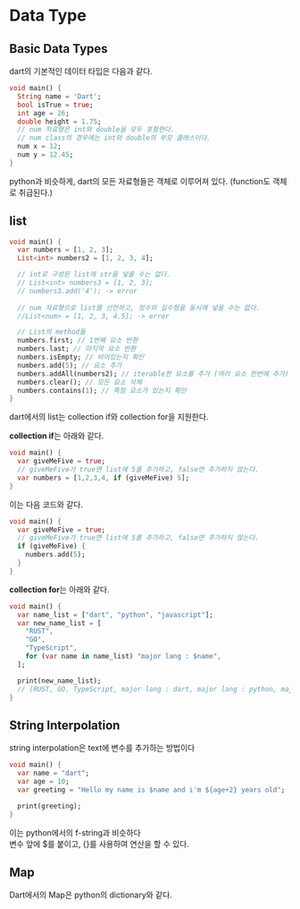 # Data Type

## Basic Data Types
dart의 기본적인 데이터 타입은 다음과 같다.
```dart
void main() {
  String name = 'Dart';
  bool isTrue = true;
  int age = 26;
  double height = 1.75;
  // num 자료형은 int와 double을 모두 포함한다.
  // num class의 경우에는 int와 double의 부모 클래스이다.
  num x = 12;
  num y = 12.45;
}
```
python과 비슷하게, dart의 모든 자료형들은 객체로 이루어져 있다. (function도 객체로 취급된다.)

## list
```dart
void main() {
  var numbers = [1, 2, 3];
  List<int> numbers2 = [1, 2, 3, 4];

  // int로 구성된 list에 str을 넣을 수는 없다.
  // List<int> numbers3 = [1, 2, 3];
  // numbers3.add('4'); -> error
  
  // num 자료형으로 list를 선언하고, 정수와 실수형을 동시에 넣을 수는 없다.
  //List<num> = [1, 2, 3, 4.5]; -> error

  // List의 method들
  numbers.first; // 1번째 요소 반환
  numbers.last; // 마지막 요소 반환
  numbers.isEmpty; // 비어있는지 확인
  numbers.add(5); // 요소 추가
  numbers.addAll(numbers2); // iterable한 요소를 추가 (여러 요소 한번에 추가)
  numbers.clear(); // 모든 요소 삭제
  numbers.contains(1); // 특정 요소가 있는지 확인
}
```
dart에서의 list는 collection if와 collection for을 지원한다.  

**collection if**는 아래와 같다.  
```dart
void main() {
  var giveMeFive = true;
  // giveMeFive가 true면 list에 5를 추가하고, false면 추가하지 않는다.
  var numbers = [1,2,3,4, if (giveMeFive) 5];
}
```
이는 다음 코드와 같다.
```dart
void main() {
  var giveMeFive = true;
  // giveMeFive가 true면 list에 5를 추가하고, false면 추가하지 않는다.
  if (giveMeFive) {
    numbers.add(5);
  }
}
```

**collection for**는 아래와 같다.  
```dart
void main() {
  var name_list = ["dart", "python", "javascript"];
  var new_name_list = [
    "RUST",
    "GO",
    "TypeScript",
    for (var name in name_list) "major lang : $name",
  ];

  print(new_name_list);
  // [RUST, GO, TypeScript, major lang : dart, major lang : python, major lang : javascript]
}
```


## String Interpolation
string interpolation은 text에 변수를 추가하는 방법이다  

```dart
void main() {
  var name = "dart";
  var age = 10;
  var greeting = "Hello my name is $name and i'm ${age+2} years old";

  print(greeting);
}
```
이는 python에서의 f-string과 비슷하다  
변수 앞에 $를 붙이고, {}를 사용하여 연산을 할 수 있다.


## Map
Dart에서의 Map은 python의 dictionary와 같다.  

```dart
```